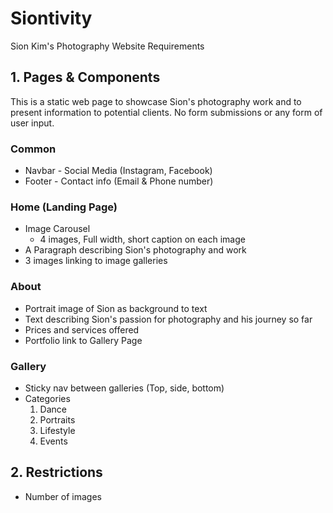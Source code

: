 # Siontivity
Sion Kim's Photography Website Requirements

## 1. Pages & Components
This is a static web page to showcase Sion's photography work and to present information to potential clients.
No form submissions or any form of user input.

### Common
* Navbar - Social Media (Instagram, Facebook)
* Footer - Contact info (Email & Phone number)

### Home (Landing Page)
* Image Carousel
  * 4 images, Full width, short caption on each image
* A Paragraph describing Sion's photography and work
* 3 images linking to image galleries

### About 
* Portrait image of Sion as background to text
* Text describing Sion's passion for photography and his journey so far
* Prices and services offered
* Portfolio link to Gallery Page

### Gallery
* Sticky nav between galleries (Top, side, bottom)
* Categories
  1. Dance
  2. Portraits
  3. Lifestyle
  4. Events
  
## 2. Restrictions
* Number of images
